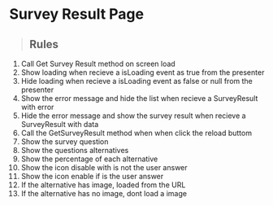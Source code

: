 # Survey Result Page

> ## Rules
1. Call Get Survey Result method on screen load
2. Show loading when recieve a isLoading event as true from the presenter
3. Hide loading when recieve a isLoading event as false or null from the presenter
4. Show the error message and hide the list when recieve a SurveyResult with error
5. Hide the error message and show the survey result when recieve a SurveyResult with data
6. Call the GetSurveyResult method when when click the reload buttom
7. Show the survey question
8. Show the questions alternatives
9. Show the percentage of each alternative
10. Show the icon disable with is not the user answer
11. Show the icon enable if is the user answer
12. If the alternative has image, loaded from the URL
13. If the alternative has no image, dont load a image